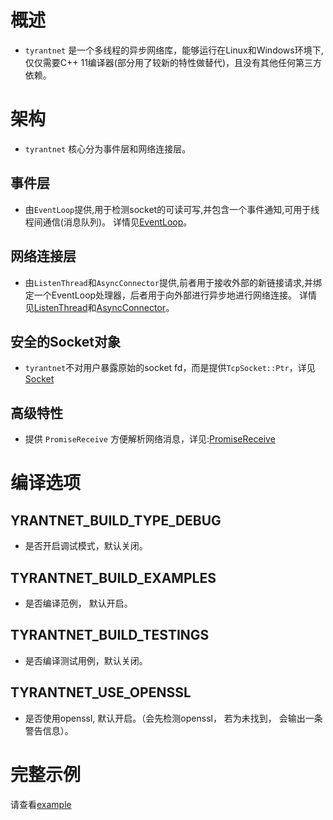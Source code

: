 # 概述
* `tyrantnet` 是一个多线程的异步网络库，能够运行在Linux和Windows环境下, 仅仅需要C++ 11编译器(部分用了较新的特性做替代)，且没有其他任何第三方依赖。

# 架构
* `tyrantnet` 核心分为事件层和网络连接层。
## 事件层
* 由`EventLoop`提供,用于检测socket的可读可写,并包含一个事件通知,可用于线程间通信(消息队列)。
  详情见[EventLoop](https://github.com/tyrantZhao/tyrantnet/blob/master/docs/EventLoop.zh-cn.md)。
## 网络连接层
* 由`ListenThread`和`AsyncConnector`提供,前者用于接收外部的新链接请求,并绑定一个EventLoop处理器，后者用于向外部进行异步地进行网络连接。
  详情见[ListenThread](https://github.com/tyrantZhao/tyrantnet/blob/master/docs/ListenThread.zh-cn.md)和[AsyncConnector](https://github.com/tyrantZhao/tyrantnet/blob/master/docs/Connector.zh-cn.md)。

## 安全的Socket对象
* `tyrantnet`不对用户暴露原始的socket fd，而是提供`TcpSocket::Ptr`，详见[Socket](https://github.com/tyrantZhao/tyrantnet/blob/master/docs/Socket.zh-cn.md)

## 高级特性
* 提供 `PromiseReceive` 方便解析网络消息，详见:[PromiseReceive](https://github.com/tyrantZhao/tyrantnet/blob/master/docs/PromiseReceive.zh-cn.md)

# 编译选项
## YRANTNET_BUILD_TYPE_DEBUG
* 是否开启调试模式，默认关闭。
## TYRANTNET_BUILD_EXAMPLES
* 是否编译范例， 默认开启。
## TYRANTNET_BUILD_TESTINGS
* 是否编译测试用例，默认关闭。
## TYRANTNET_USE_OPENSSL
* 是否使用openssl, 默认开启。（会先检测openssl， 若为未找到， 会输出一条警告信息）。

# 完整示例
请查看[example](https://github.com/tyrantZhao/tyrantnet/tree/master/example)
